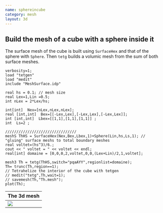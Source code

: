 ```yaml
---
name: sphereincube
category: mesh
layout: 3d
---
```


##  Build the mesh of a cube with a sphere inside it

The surface mesh of the cube is built using $\texttt{SurfaceHex}$ and that of the sphere with $\texttt{Sphere}$.  Then $\texttt{tetg}$ builds a volumic mesh from the sum of both surface meshes.

~~~freefem
verbosity=1;
load "tetgen"
load "medit"
include "MeshSurface.idp"

real hs = 0.1; // mesh size
real Lex=1,Lin =0.5;
int nLex = 2*Lex/hs;

int[int]  Nex=[nLex,nLex,nLex];
real [int,int]  Bex=[[-Lex,Lex],[-Lex,Lex],[-Lex,Lex]];
int [int,int]  Lbex=[[1,1],[1,1],[1,1]] ;
int  Ls=2 ;

////////////////////////////////
meshS ThHS = SurfaceHex(Nex,Bex,Lbex,1)+Sphere(Lin,hs,Ls,1); // "gluing" surface meshs to total boundary meshes
real voltet=(hs^3)/6.;
cout << " voltet = " << voltet << endl;
real[int] domaine = [0,0,0,2,voltet,0,0,(Lex+Lin)/2,1,voltet];

mesh3 Th = tetg(ThHS,switch="pqaAYY",regionlist=domaine);
Th= trunc(Th,region==1);
// Tetrahelize the interior of the cube with tetgen
// medit("tetg",Th,wait=1);
// savemesh(Th,"Th.mesh");
plot(Th);
~~~

|The 3d mesh             |
|------------------------|
|![][_solution]          |

[_solution]: https://raw.githubusercontent.com/phtournier/ffmdtest/refs/heads/main/figures/3d/sphereincube/solution.png